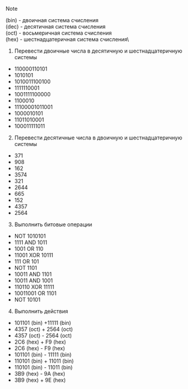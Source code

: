 > [!NOTE]  
> (bin) - двоичная система счисления\
> (dec) - десятичная система счисления\
> (oct) - восьмеричная система счисления\
> (hex) - шестнадцатеричная система счисления\

1) Перевести двоичные числа в десятичную и шестнадцатеричную системы
- 110000110101
- 1010101
- 1010011100100
- 1111110001
- 1001111100000
- 1100010
- 11100001011001
- 1000010101
- 11011010001
- 100011111011
2) Перевести десятичные числа в двоичную и шестнадцатеричную системы
- 371
- 908
- 162
- 3574
- 321
- 2644
- 665
- 152
- 4357
- 2564
3) Выполнить битовые операции
- NOT 1010101
- 1111 AND 1011
- 1001 OR 110
- 11001 XOR 10111
- 111 OR 101
- NOT 1101
- 10011 AND 1101
- 10011 AND 1001
- 110110 XOR 11111
- 10011001 OR 1101
- NOT 10101  
4) Выполнить действия
- 101101 (bin) +11111 (bin)
- 4357 (oct) + 2564 (oct)
- 4357 (oct) - 2564 (oct)
- 2C6 (hex) + F9 (hex)
- 2C6 (hex) - F9 (hex)
- 101101 (bin) - 11111 (bin)
- 110101 (bin) + 11011 (bin)
- 110101 (bin) - 11011 (bin)
- 3В9 (hex) - 9А (hex)
- 3В9 (hex) + 9E (hex)
